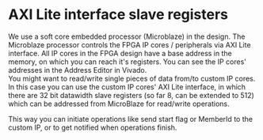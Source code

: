 # AXI Lite interface slave registers


We use a soft core embedded processor (Microblaze) in the design. The Microblaze processor controls the FPGA IP cores / peripherals via AXI Lite interface. All IP cores in the FPGA design have a base address in the memory, on which you can reach it's registers. You can see the IP cores' addresses in the Address Editor in Vivado.  
You might want to read/write single pieces of data from/to custom IP cores. In this case you can use the custom IP cores' AXI Lite interface, in which there are 32 bit datawidth slave registers (so far 8, can be extended to 512) which can be addressed from MicroBlaze for read/write operations.

This way you can initiate operations like send start flag or MemberId to the custom IP, or to get notified when operations finish.